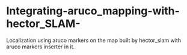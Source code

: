 # Integrating-aruco_mapping-with-hector_SLAM-
Localization using aruco markers on the map built by hector_slam with aruco markers inserter in it.
